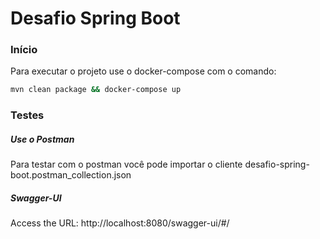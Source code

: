 # Desafio Spring Boot

### Início
Para executar o projeto use o docker-compose com o comando: 
```sh
mvn clean package && docker-compose up 
```

### Testes
##### Use o Postman
Para testar com o postman você pode importar o cliente desafio-spring-boot.postman_collection.json

##### Swagger-UI
Access the URL: http://localhost:8080/swagger-ui/#/

